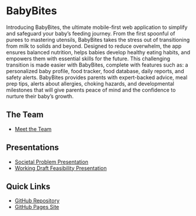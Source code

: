 # BabyBites

Introducing BabyBites, the ultimate mobile-first web application to simplify and safeguard your baby’s feeding journey. From the first spoonful of purees to mastering utensils, BabyBites takes the stress out of transitioning from milk to solids and beyond. Designed to reduce overwhelm, the app ensures balanced nutrition, helps babies develop healthy eating habits, and empowers them with essential skills for the future. 
This challenging transition is made easier with BabyBites, complete with features such as: a personalized baby profile, food tracker, food database, daily reports, and safety alerts. 
BabyBites provides parents with expert-backed advice, meal prep tips, alerts about allergies, choking hazards, and developmental milestones that will give parents peace of mind and the confidence to nurture their baby’s growth.

## The Team
  - <a href="./website/the_team.html">Meet the Team</a>

## Presentations
  - <a href="./website/presentations.html#Societal-Problem-Presentation">Societal Problem Presentation</a>
  - <a href="./website/presentations.html#Working-Draft-Feasibility-Presentation">Working Draft Feasibility Presentation</a>

## Quick Links
  - <a href="https://github.com/dledw001/BabyBites">GitHub Repository</a>
  - <a href="https://dledw001.github.io/BabyBites/">GitHub Pages Site</a>
